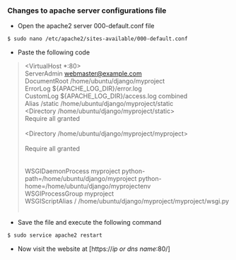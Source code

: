 ### Changes to apache server configurations file

- Open the apache2 server 000-default.conf file

```sh
$ sudo nano /etc/apache2/sites-available/000-default.conf
```
- Paste the following code 

> <VirtualHost *:80> <br/>
> ServerAdmin webmaster@example.com<br/>
> DocumentRoot /home/ubuntu/django/myproject<br/>
> ErrorLog ${APACHE_LOG_DIR}/error.log<br/>
> CustomLog ${APACHE_LOG_DIR}/access.log combined<br/>
> Alias /static /home/ubuntu/django/myproject/static<br/>
> <Directory /home/ubuntu/django/myproject/static><br/>
> Require all granted<br/>
> </Directory><br/>
> <Directory /home/ubuntu/django/myproject/myproject><br/>
> <Files wsgi.py><br/>
> Require all granted<br/>
> </Files><br/>
> </Directory><br/>
> WSGIDaemonProcess myproject python-path=/home/ubuntu/django/myproject python-home=/home/ubuntu/django/myprojectenv<br/>
> WSGIProcessGroup myproject<br/>
> WSGIScriptAlias / /home/ubuntu/django/myproject/myproject/wsgi.py<br/>
> </VirtualHost><br/>

- Save the file and execute the following command

```sh
$ sudo service apache2 restart
```

- Now visit the website at 
[https://*ip or dns name*:80/]
